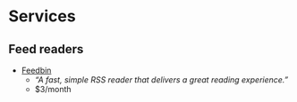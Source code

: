 # Services


## Feed readers

- [Feedbin](https://feedbin.com/)
  - _“A fast, simple RSS reader that delivers a great reading experience.”_
  - $3/month

